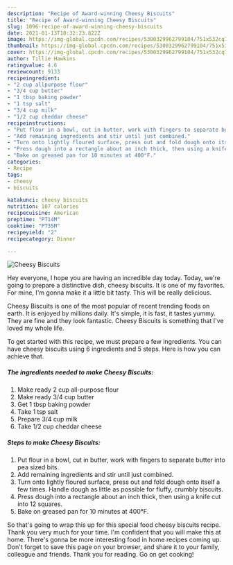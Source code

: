 ```yaml
---
description: "Recipe of Award-winning Cheesy Biscuits"
title: "Recipe of Award-winning Cheesy Biscuits"
slug: 1096-recipe-of-award-winning-cheesy-biscuits
date: 2021-01-13T18:32:23.822Z
image: https://img-global.cpcdn.com/recipes/5300329962799104/751x532cq70/cheesy-biscuits-recipe-main-photo.jpg
thumbnail: https://img-global.cpcdn.com/recipes/5300329962799104/751x532cq70/cheesy-biscuits-recipe-main-photo.jpg
cover: https://img-global.cpcdn.com/recipes/5300329962799104/751x532cq70/cheesy-biscuits-recipe-main-photo.jpg
author: Tillie Hawkins
ratingvalue: 4.6
reviewcount: 9133
recipeingredient:
- "2 cup allpurpose flour"
- "3/4 cup butter"
- "1 tbsp baking powder"
- "1 tsp salt"
- "3/4 cup milk"
- "1/2 cup cheddar cheese"
recipeinstructions:
- "Put flour in a bowl, cut in butter, work with fingers to separate butter into pea sized bits."
- "Add remaining ingredients and stir until just combined."
- "Turn onto lightly floured surface, press out and fold dough onto itself a few times. Handle dough as little as possible for fluffy, crumbly biscuits."
- "Press dough into a rectangle about an inch thick, then using a knife cut into 12 squares."
- "Bake on greased pan for 10 minutes at 400°F."
categories:
- Recipe
tags:
- cheesy
- biscuits

katakunci: cheesy biscuits 
nutrition: 107 calories
recipecuisine: American
preptime: "PT14M"
cooktime: "PT35M"
recipeyield: "2"
recipecategory: Dinner

---
```



![Cheesy Biscuits](https://img-global.cpcdn.com/recipes/5300329962799104/751x532cq70/cheesy-biscuits-recipe-main-photo.jpg)

Hey everyone, I hope you are having an incredible day today. Today, we're going to prepare a distinctive dish, cheesy biscuits. It is one of my favorites. For mine, I'm gonna make it a little bit tasty. This will be really delicious.



Cheesy Biscuits is one of the most popular of recent trending foods on earth. It is enjoyed by millions daily. It's simple, it is fast, it tastes yummy. They are fine and they look fantastic. Cheesy Biscuits is something that I've loved my whole life.


To get started with this recipe, we must prepare a few ingredients. You can have cheesy biscuits using 6 ingredients and 5 steps. Here is how you can achieve that.

<!--inarticleads1-->

##### The ingredients needed to make Cheesy Biscuits:

1. Make ready 2 cup all-purpose flour
1. Make ready 3/4 cup butter
1. Get 1 tbsp baking powder
1. Take 1 tsp salt
1. Prepare 3/4 cup milk
1. Take 1/2 cup cheddar cheese




<!--inarticleads2-->

##### Steps to make Cheesy Biscuits:

1. Put flour in a bowl, cut in butter, work with fingers to separate butter into pea sized bits.
1. Add remaining ingredients and stir until just combined.
1. Turn onto lightly floured surface, press out and fold dough onto itself a few times. Handle dough as little as possible for fluffy, crumbly biscuits.
1. Press dough into a rectangle about an inch thick, then using a knife cut into 12 squares.
1. Bake on greased pan for 10 minutes at 400°F.




So that's going to wrap this up for this special food cheesy biscuits recipe. Thank you very much for your time. I'm confident that you will make this at home. There's gonna be more interesting food in home recipes coming up. Don't forget to save this page on your browser, and share it to your family, colleague and friends. Thank you for reading. Go on get cooking!
